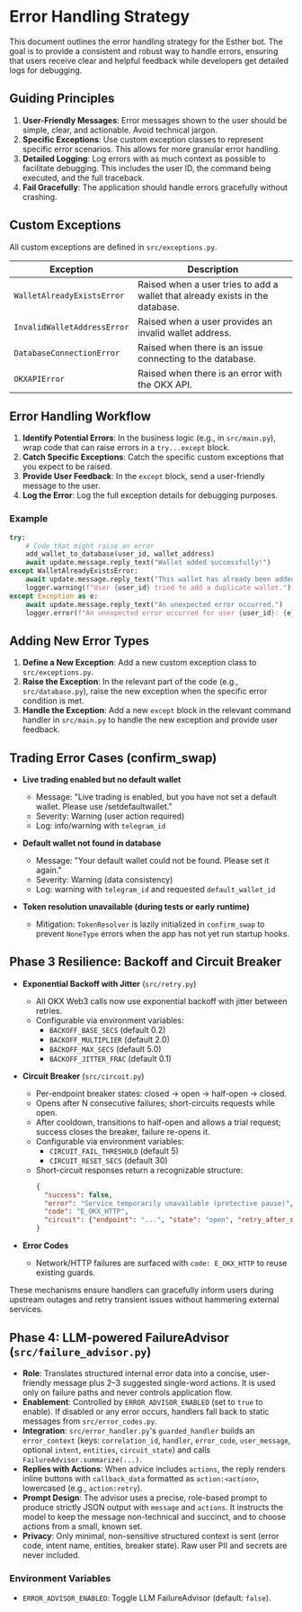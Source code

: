 # Error Handling Strategy

This document outlines the error handling strategy for the Esther bot. The goal is to provide a consistent and robust way to handle errors, ensuring that users receive clear and helpful feedback while developers get detailed logs for debugging.

## Guiding Principles

1.  **User-Friendly Messages**: Error messages shown to the user should be simple, clear, and actionable. Avoid technical jargon.
2.  **Specific Exceptions**: Use custom exception classes to represent specific error scenarios. This allows for more granular error handling.
3.  **Detailed Logging**: Log errors with as much context as possible to facilitate debugging. This includes the user ID, the command being executed, and the full traceback.
4.  **Fail Gracefully**: The application should handle errors gracefully without crashing.

## Custom Exceptions

All custom exceptions are defined in `src/exceptions.py`.

| Exception                 | Description                                         |
| ------------------------- | --------------------------------------------------- |
| `WalletAlreadyExistsError`  | Raised when a user tries to add a wallet that already exists in the database. |
| `InvalidWalletAddressError` | Raised when a user provides an invalid wallet address. |
| `DatabaseConnectionError`   | Raised when there is an issue connecting to the database. |
| `OKXAPIError`               | Raised when there is an error with the OKX API.     |

## Error Handling Workflow

1.  **Identify Potential Errors**: In the business logic (e.g., in `src/main.py`), wrap code that can raise errors in a `try...except` block.
2.  **Catch Specific Exceptions**: Catch the specific custom exceptions that you expect to be raised.
3.  **Provide User Feedback**: In the `except` block, send a user-friendly message to the user.
4.  **Log the Error**: Log the full exception details for debugging purposes.

### Example

```python
try:
    # Code that might raise an error
    add_wallet_to_database(user_id, wallet_address)
    await update.message.reply_text("Wallet added successfully!")
except WalletAlreadyExistsError:
    await update.message.reply_text("This wallet has already been added.")
    logger.warning(f"User {user_id} tried to add a duplicate wallet.")
except Exception as e:
    await update.message.reply_text("An unexpected error occurred.")
    logger.error(f"An unexpected error occurred for user {user_id}: {e}", exc_info=True)
```

## Adding New Error Types

1.  **Define a New Exception**: Add a new custom exception class to `src/exceptions.py`.
2.  **Raise the Exception**: In the relevant part of the code (e.g., `src/database.py`), raise the new exception when the specific error condition is met.
3.  **Handle the Exception**: Add a new `except` block in the relevant command handler in `src/main.py` to handle the new exception and provide user feedback.

## Trading Error Cases (confirm_swap)

- **Live trading enabled but no default wallet**
  - Message: "Live trading is enabled, but you have not set a default wallet. Please use /setdefaultwallet."
  - Severity: Warning (user action required)
  - Log: info/warning with `telegram_id`

- **Default wallet not found in database**
  - Message: "Your default wallet could not be found. Please set it again."
  - Severity: Warning (data consistency)
  - Log: warning with `telegram_id` and requested `default_wallet_id`

- **Token resolution unavailable (during tests or early runtime)**
  - Mitigation: `TokenResolver` is lazily initialized in `confirm_swap` to prevent `NoneType` errors when the app has not yet run startup hooks.

## Phase 3 Resilience: Backoff and Circuit Breaker

- **Exponential Backoff with Jitter** (`src/retry.py`)
  - All OKX Web3 calls now use exponential backoff with jitter between retries.
  - Configurable via environment variables:
    - `BACKOFF_BASE_SECS` (default 0.2)
    - `BACKOFF_MULTIPLIER` (default 2.0)
    - `BACKOFF_MAX_SECS` (default 5.0)
    - `BACKOFF_JITTER_FRAC` (default 0.1)

- **Circuit Breaker** (`src/circuit.py`)
  - Per-endpoint breaker states: closed → open → half-open → closed.
  - Opens after N consecutive failures; short-circuits requests while open.
  - After cooldown, transitions to half-open and allows a trial request; success closes the breaker, failure re-opens it.
  - Configurable via environment variables:
    - `CIRCUIT_FAIL_THRESHOLD` (default 5)
    - `CIRCUIT_RESET_SECS` (default 30)
  - Short-circuit responses return a recognizable structure:
    ```json
    {
      "success": false,
      "error": "Service temporarily unavailable (protective pause)",
      "code": "E_OKX_HTTP",
      "circuit": {"endpoint": "...", "state": "open", "retry_after_secs": 30}
    }
    ```

- **Error Codes**
  - Network/HTTP failures are surfaced with `code: E_OKX_HTTP` to reuse existing guards.

These mechanisms ensure handlers can gracefully inform users during upstream outages and retry transient issues without hammering external services.

## Phase 4: LLM-powered FailureAdvisor (`src/failure_advisor.py`)

- **Role**: Translates structured internal error data into a concise, user-friendly message plus 2–3 suggested single-word actions. It is used only on failure paths and never controls application flow.
- **Enablement**: Controlled by `ERROR_ADVISOR_ENABLED` (set to `true` to enable). If disabled or any error occurs, handlers fall back to static messages from `src/error_codes.py`.
- **Integration**: `src/error_handler.py`'s `guarded_handler` builds an `error_context` (keys: `correlation_id`, `handler`, `error_code`, `user_message`, optional `intent`, `entities`, `circuit_state`) and calls `FailureAdvisor.summarize(...)`.
- **Replies with Actions**: When advice includes `actions`, the reply renders inline buttons with `callback_data` formatted as `action:<action>`, lowercased (e.g., `action:retry`).
- **Prompt Design**: The advisor uses a precise, role-based prompt to produce strictly JSON output with `message` and `actions`. It instructs the model to keep the message non-technical and succinct, and to choose actions from a small, known set.
- **Privacy**: Only minimal, non-sensitive structured context is sent (error code, intent name, entities, breaker state). Raw user PII and secrets are never included.

### Environment Variables

- `ERROR_ADVISOR_ENABLED`: Toggle LLM FailureAdvisor (default: `false`).
